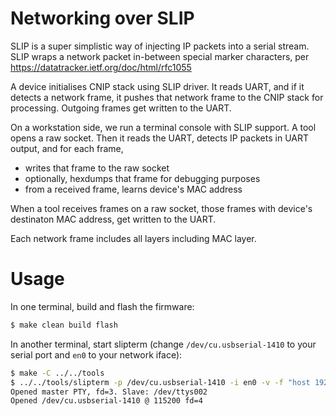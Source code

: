 # Networking over SLIP

SLIP is a super simplistic way of injecting IP packets into a serial stream.
SLIP wraps a network packet in-between special marker characters,
per https://datatracker.ietf.org/doc/html/rfc1055

A device initialises CNIP stack using SLIP driver.
It reads UART, and if it detects a network frame, it pushes that network
frame to the CNIP stack for processing. Outgoing frames get written to the UART.

On a workstation side, we run a terminal console with SLIP support.
A tool opens a raw socket. Then it reads the UART,
detects IP packets in UART output, and for each frame,
- writes that frame to the raw socket
- optionally, hexdumps that frame for debugging purposes
- from a received frame, learns device's MAC address

When a tool receives frames on a raw socket, those frames with device's
destinaton MAC address, get written to the UART.

Each network frame includes all layers including MAC layer.

# Usage

In one terminal, build and flash the firmware:

```sh
$ make clean build flash
```

In another terminal, start slipterm (change `/dev/cu.usbserial-1410`
to your serial port and `en0` to your network iface):

```sh
$ make -C ../../tools
$ ../../tools/slipterm -p /dev/cu.usbserial-1410 -i en0 -v -f "host 192.168.0.7 or ether host ff:ff:ff:ff:ff:ff"
Opened master PTY, fd=3. Slave: /dev/ttys002
Opened /dev/cu.usbserial-1410 @ 115200 fd=4
```
